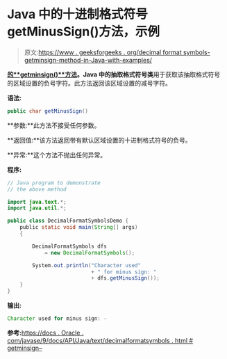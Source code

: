 # Java 中的十进制格式符号 getMinusSign()方法，示例

> 原文:[https://www . geeksforgeeks . org/decimal format symbols-getminsign-method-in-Java-with-examples/](https://www.geeksforgeeks.org/decimalformatsymbols-getminussign-method-in-java-with-examples/)

**[的**getminsign()**方法](https://www.geeksforgeeks.org/tag/java-text-package/)。Java 中的抽取格式符号类**用于获取该抽取格式符号的区域设置的负号字符。此方法返回该区域设置的减号字符。

**语法:**

```java
public char getMinusSign()

```

**参数:**此方法不接受任何参数。

**返回值:**该方法返回带有默认区域设置的十进制格式符号的负号。

**异常:**这个方法不抛出任何异常。

**程序:**

```java
// Java program to demonstrate
// the above method

import java.text.*;
import java.util.*;

public class DecimalFormatSymbolsDemo {
    public static void main(String[] args)
    {

        DecimalFormatSymbols dfs
            = new DecimalFormatSymbols();

        System.out.println("Character used"
                           + " for minus sign: "
                           + dfs.getMinusSign());
    }
}
```

**输出:**

```java
Character used for minus sign: -

```

**参考:**[https://docs . Oracle . com/javase/9/docs/API/Java/text/decimalformatsymbols . html # getminsign–](https://docs.oracle.com/javase/9/docs/api/java/text/DecimalFormatSymbols.html#getMinusSign--)